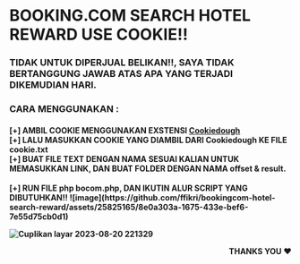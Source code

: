 
# BOOKING.COM SEARCH HOTEL REWARD USE COOKIE!!


<h3><b>TIDAK UNTUK DIPERJUAL BELIKAN!!, SAYA TIDAK BERTANGGUNG JAWAB ATAS APA YANG TERJADI DIKEMUDIAN HARI.<b></h3>
<h3><b>CARA MENGGUNAKAN :<b></h3>
<h4><b>[+] AMBIL COOKIE MENGGUNAKAN EXSTENSI <a href="https://chrome.google.com/webstore/detail/cookiedough/hacigcgfiefikmkmmmncaiaijoffndpl">Cookiedough</a><br>[+] LALU MASUKKAN COOKIE YANG DIAMBIL DARI Cookiedough KE FILE cookie.txt<br>
[+] BUAT FILE TEXT DENGAN NAMA SESUAI KALIAN UNTUK MEMASUKKAN LINK, DAN BUAT FOLDER DENGAN NAMA <b>offset<b> & <b>result</b>.</h4>
[+] RUN FILE php bocom.php, DAN IKUTIN ALUR SCRIPT YANG DIBUTUHKAN!!
![image](https://github.com/ffikri/bookingcom-hotel-search-reward/assets/25825165/8e0a303a-1675-433e-bef6-7e55d75cb0d1)

![Cuplikan layar 2023-08-20 221329](https://github.com/ffikri/bookingcom-hotel-search-reward/assets/25825165/8f9a009a-0d2f-4792-bd21-08a6d8f9f05e)


 <p align = "right">
  THANKS YOU ♥
 </p>
